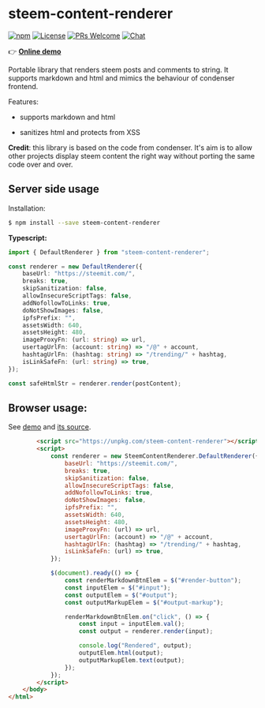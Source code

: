 # steem-content-renderer

[![npm](https://img.shields.io/npm/v/steem-content-renderer.svg?style=flat-square)](https://www.npmjs.com/package/steem-content-renderer) [![License](https://img.shields.io/github/license/wise-team/steem-content-renderer.svg?style=flat-square)](https://github.com/wise-team/steem-content-renderer/blob/master/LICENSE) [![PRs Welcome](https://img.shields.io/badge/PRs-welcome-brightgreen.svg?style=flat-square)](http://makeapullrequest.com) [![Chat](https://img.shields.io/badge/chat%20on%20discord-6b11ff.svg?style=flat-square)](https://discordapp.com/invite/CwxQDbG)

👉 **[Online demo](https://wise-team.github.io/steem-content-renderer/sample/live-demo.html)**

Portable library that renders steem posts and comments to string. It supports markdown and html and mimics the behaviour of condenser frontend.

Features:

-   supports markdown and html

-   sanitizes html and protects from XSS

**Credit**: this library is based on the code from condenser. It's aim is to allow other projects display steem content the right way without porting the same code over and over.

## Server side usage

Installation:

```bash
$ npm install --save steem-content-renderer
```

**Typescript:**

```typescript
import { DefaultRenderer } from "steem-content-renderer";

const renderer = new DefaultRenderer({
    baseUrl: "https://steemit.com/",
    breaks: true,
    skipSanitization: false,
    allowInsecureScriptTags: false,
    addNofollowToLinks: true,
    doNotShowImages: false,
    ipfsPrefix: "",
    assetsWidth: 640,
    assetsHeight: 480,
    imageProxyFn: (url: string) => url,
    usertagUrlFn: (account: string) => "/@" + account,
    hashtagUrlFn: (hashtag: string) => "/trending/" + hashtag,
    isLinkSafeFn: (url: string) => true,
});

const safeHtmlStr = renderer.render(postContent);
```

## Browser usage:

See [demo](https://wise-team.github.io/steem-content-renderer/sample/live-demo.html) and [its source](https://github.com/wise-team/steem-content-renderer/blob/master/sample/live-demo.html).

```html
        <script src="https://unpkg.com/steem-content-renderer"></script>
        <script>
            const renderer = new SteemContentRenderer.DefaultRenderer({
                baseUrl: "https://steemit.com/",
                breaks: true,
                skipSanitization: false,
                allowInsecureScriptTags: false,
                addNofollowToLinks: true,
                doNotShowImages: false,
                ipfsPrefix: "",
                assetsWidth: 640,
                assetsHeight: 480,
                imageProxyFn: (url) => url,
                usertagUrlFn: (account) => "/@" + account,
                hashtagUrlFn: (hashtag) => "/trending/" + hashtag,
                isLinkSafeFn: (url) => true,
            });

            $(document).ready(() => {
                const renderMarkdownBtnElem = $("#render-button");
                const inputElem = $("#input");
                const outputElem = $("#output");
                const outputMarkupElem = $("#output-markup");

                renderMarkdownBtnElem.on("click", () => {
                    const input = inputElem.val();
                    const output = renderer.render(input);

                    console.log("Rendered", output);
                    outputElem.html(output);
                    outputMarkupElem.text(output);
                });
            });
        </script>
    </body>
</html>
```
